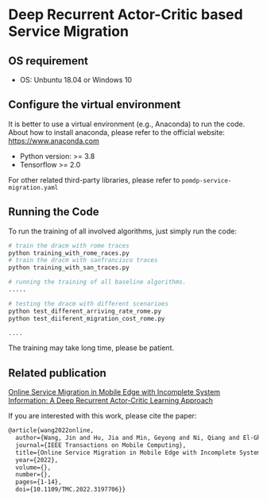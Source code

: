 # Deep Recurrent Actor-Critic based Service Migration

## OS requirement 

- OS: Unbuntu 18.04 or Windows 10


## Configure the virtual environment

It is better to use a virtual environment (e.g., Anaconda) to run the code. About how to install anaconda, please refer to the official website: https://www.anaconda.com

- Python version: >= 3.8
- Tensorflow >= 2.0

For other related third-party libraries, please refer to `pomdp-service-migration.yaml`

## Running the Code

To run the training of all involved algorithms, just simply run the code:

``` python
# train the dracm with rome traces
python training_with_rome_races.py
# train the dracm with sanfrancisco traces
python training_with_san_traces.py 

# running the training of all baseline algorithms.
.....

# testing the dracm with different scenarioes
python test_different_arriving_rate_rome.py
python test_diiferent_migration_cost_rome.py

....
```

The training may take long time, please be patient.

## Related publication

[Online Service Migration in Mobile Edge with Incomplete System Information: A Deep Recurrent Actor-Critic Learning Approach](https://arxiv.org/abs/2012.08679)

If you are interested with this work, please cite the paper:

```tex
@article{wang2022online,
  author={Wang, Jin and Hu, Jia and Min, Geyong and Ni, Qiang and El-Ghazawi, Tarek},
  journal={IEEE Transactions on Mobile Computing}, 
  title={Online Service Migration in Mobile Edge with Incomplete System Information: A Deep Recurrent Actor-Critic Learning Approach}, 
  year={2022},
  volume={},
  number={},
  pages={1-14},
  doi={10.1109/TMC.2022.3197706}}
```


